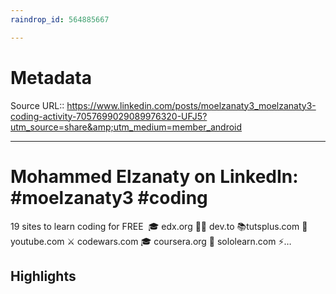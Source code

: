 ```yaml
---
raindrop_id: 564885667

---
```


# Metadata
Source URL:: https://www.linkedin.com/posts/moelzanaty3_moelzanaty3-coding-activity-7057699029089976320-UFJ5?utm_source=share&amp;utm_medium=member_android


---
# Mohammed Elzanaty on LinkedIn: #moelzanaty3 #coding

19 sites to learn coding for FREE  🎓 edx.org  👩‍💻 dev.to 📚tutsplus.com  🎥 youtube.com  ⚔️ codewars.com  🎓 coursera.org  📖 sololearn.com  ⚡️…

## Highlights

